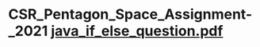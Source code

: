 # CSR_Pentagon_Space_Assignment-_2021 [java_if_else_question.pdf](https://github.com/manisha-shinde/CSR_Pentagon_Space_Assignment-_2021/files/7109782/java_if_else_question.pdf)


